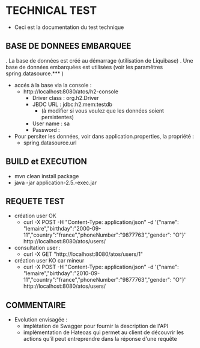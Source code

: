 # TECHNICAL TEST
* Ceci est la documentation du test technique 


## BASE DE DONNEES EMBARQUEE
. La base de données est créé au démarrage  (utilisation de Liquibase)
. Une base de données embarquées est utilisées (voir les paramêtres spring.datasource.*** )
* accés à la base via la console :
  * http://localhost:8080/atos/h2-console
      * Driver class : org.h2.Driver
      * JBDC URL : jdbc:h2:mem:testdb
        * (à modifier si vous voulez que les données soient persistentes)
      * User name : sa
      * Password : 
* Pour persiter les données, voir dans application.properties, la propriété :
  * spring.datasource.url

## BUILD et EXECUTION
* mvn clean install package
* java -jar application-2.5.-exec.jar

## REQUETE TEST
* création user OK
  * curl -X POST -H "Content-Type: application/json" -d '{"name": "lemaire","birthday":"2000-09-11","country":"france","phoneNumber":"9877763","gender": "O"}' http://localhost:8080/atos/users/
* consultation user :
  * curl -X GET "http://localhost:8080/atos/users/1"
* création user KO  car mineur
  * curl -X POST -H "Content-Type: application/json" -d '{"name": "lemaire","birthday":"2010-09-11","country":"france","phoneNumber":"9877763","gender": "O"}' http://localhost:8080/atos/users/

## COMMENTAIRE
* Evolution envisagée :
  * implétation de Swagger pour fournir la description de l'API
  * implémentation de Hateoas qui permet au client de découvrir les actions qu'il peut entreprendre dans la réponse d'une requête
